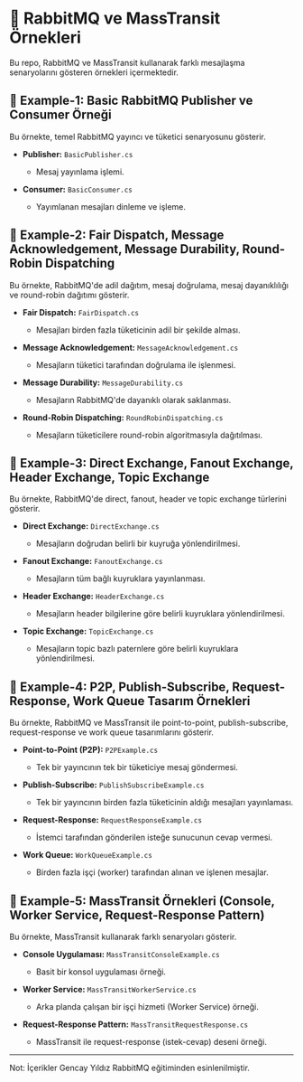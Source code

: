# 🐰 RabbitMQ ve MassTransit Örnekleri

Bu repo, RabbitMQ ve MassTransit kullanarak farklı mesajlaşma senaryolarını gösteren örnekleri içermektedir.

## 📁 Example-1: Basic RabbitMQ Publisher ve Consumer Örneği

Bu örnekte, temel RabbitMQ yayıncı ve tüketici senaryosunu gösterir.

- **Publisher:** `BasicPublisher.cs`
  - Mesaj yayınlama işlemi.
  
- **Consumer:** `BasicConsumer.cs`
  - Yayımlanan mesajları dinleme ve işleme.

## 📁 Example-2: Fair Dispatch, Message Acknowledgement, Message Durability, Round-Robin Dispatching

Bu örnekte, RabbitMQ'de adil dağıtım, mesaj doğrulama, mesaj dayanıklılığı ve round-robin dağıtımı gösterir.

- **Fair Dispatch:** `FairDispatch.cs`
  - Mesajları birden fazla tüketicinin adil bir şekilde alması.
  
- **Message Acknowledgement:** `MessageAcknowledgement.cs`
  - Mesajların tüketici tarafından doğrulama ile işlenmesi.
  
- **Message Durability:** `MessageDurability.cs`
  - Mesajların RabbitMQ'de dayanıklı olarak saklanması.
  
- **Round-Robin Dispatching:** `RoundRobinDispatching.cs`
  - Mesajların tüketicilere round-robin algoritmasıyla dağıtılması.

## 📁 Example-3: Direct Exchange, Fanout Exchange, Header Exchange, Topic Exchange

Bu örnekte, RabbitMQ'de direct, fanout, header ve topic exchange türlerini gösterir.

- **Direct Exchange:** `DirectExchange.cs`
  - Mesajların doğrudan belirli bir kuyruğa yönlendirilmesi.
  
- **Fanout Exchange:** `FanoutExchange.cs`
  - Mesajların tüm bağlı kuyruklara yayınlanması.
  
- **Header Exchange:** `HeaderExchange.cs`
  - Mesajların header bilgilerine göre belirli kuyruklara yönlendirilmesi.
  
- **Topic Exchange:** `TopicExchange.cs`
  - Mesajların topic bazlı paternlere göre belirli kuyruklara yönlendirilmesi.

## 📁 Example-4: P2P, Publish-Subscribe, Request-Response, Work Queue Tasarım Örnekleri

Bu örnekte, RabbitMQ ve MassTransit ile point-to-point, publish-subscribe, request-response ve work queue tasarımlarını gösterir.

- **Point-to-Point (P2P):** `P2PExample.cs`
  - Tek bir yayıncının tek bir tüketiciye mesaj göndermesi.
  
- **Publish-Subscribe:** `PublishSubscribeExample.cs`
  - Tek bir yayıncının birden fazla tüketicinin aldığı mesajları yayınlaması.
  
- **Request-Response:** `RequestResponseExample.cs`
  - İstemci tarafından gönderilen isteğe sunucunun cevap vermesi.
  
- **Work Queue:** `WorkQueueExample.cs`
  - Birden fazla işçi (worker) tarafından alınan ve işlenen mesajlar.

## 📁 Example-5: MassTransit Örnekleri (Console, Worker Service, Request-Response Pattern)

Bu örnekte, MassTransit kullanarak farklı senaryoları gösterir.

- **Console Uygulaması:** `MassTransitConsoleExample.cs`
  - Basit bir konsol uygulaması örneği.
  
- **Worker Service:** `MassTransitWorkerService.cs`
  - Arka planda çalışan bir işçi hizmeti (Worker Service) örneği.
  
- **Request-Response Pattern:** `MassTransitRequestResponse.cs`
  - MassTransit ile request-response (istek-cevap) deseni örneği.

---

Not: İçerikler Gencay Yıldız RabbitMQ eğitiminden esinlenilmiştir.
